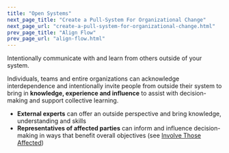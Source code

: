 ```yaml
---
title: "Open Systems"
next_page_title: "Create a Pull-System For Organizational Change"
next_page_url: "create-a-pull-system-for-organizational-change.html"
prev_page_title: "Align Flow"
prev_page_url: "align-flow.html"
---
```



<div class="card summary"><div class="card-body">Intentionally communicate with and learn from others outside of your system.
</div></div>

Individuals, teams and entire organizations can acknowledge interdependence and intentionally invite people from outside their system to bring in **knowledge, experience and influence** to assist with decision-making and support collective learning.

-   **External experts** can offer an outside perspective and bring knowledge, understanding and skills
-   **Representatives of affected parties** can inform and influence decision-making in ways that benefit overall objectives (see [Involve Those Affected](involve-those-affected.html))
